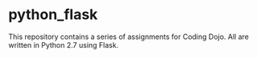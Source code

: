 # python_flask

This repository contains a series of assignments for Coding Dojo. All are written in Python 2.7 using Flask. 
